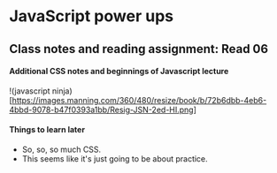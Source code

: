 # JavaScript power ups

## Class notes and reading assignment: Read 06

#### Additional CSS notes and beginnings of Javascript lecture
!(javascript ninja)[https://images.manning.com/360/480/resize/book/b/72b6dbb-4eb6-4bbd-9078-b47f0393a1bb/Resig-JSN-2ed-HI.png]





#### Things to learn later
- So, so, so much CSS.  
- This seems like it's just going to be about practice.